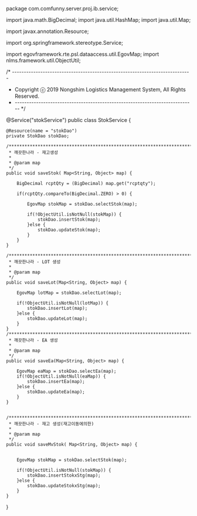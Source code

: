package com.comfunny.server.proj.ib.service;

import java.math.BigDecimal;
import java.util.HashMap;
import java.util.Map;

import javax.annotation.Resource;

import org.springframework.stereotype.Service;

import egovframework.rte.psl.dataaccess.util.EgovMap;
import nlms.framework.util.ObjectUtil;

/* ----------------------------------------------------------------------------
* Copyright ⓒ 2019 Nongshim Logistics Management System, All Rights Reserved.
* ---------------------------------------------------------------------------- */

@Service("stokService")
public class StokService {

	@Resource(name = "stokDao")
	private StokDao stokDao;

	/*********************************************************************************************
	 * 깨끗한나라 - 재고생성
	 * 
	 * @param map
	 */
	public void saveStok( Map<String, Object> map) {

		BigDecimal rcptQty = (BigDecimal) map.get("rcptqty");
		
		if(rcptQty.compareTo(BigDecimal.ZERO) > 0) {
			
			EgovMap stokMap = stokDao.selectStok(map);
			
			if(!ObjectUtil.isNotNull(stokMap)) {
				stokDao.insertStok(map);			
			}else {
				stokDao.updateStok(map);
			}
		}
	}
	
	/*********************************************************************************************
	 * 깨끗한나라 - LOT 생성
	 * 
	 * @param map
	 */
	public void saveLot(Map<String, Object> map) {

		EgovMap lotMap = stokDao.selectLot(map);
		
		if(!ObjectUtil.isNotNull(lotMap)) {
			stokDao.insertLot(map);
		}else {
			stokDao.updateLot(map);
		}
	}
	/*********************************************************************************************
	 * 깨끗한나라 - EA 생성
	 * 
	 * @param map
	 */
	public void saveEa(Map<String, Object> map) {

		EgovMap eaMap = stokDao.selectEa(map);
		if(!ObjectUtil.isNotNull(eaMap)) {
			stokDao.insertEa(map);			
		}else {
			stokDao.updateEa(map);
		}
	}
	
	
	/*********************************************************************************************
	 * 깨끗한나라 - 재고 생성(재고이동에의한)
	 * 
	 * @param map
	 */
	public void saveMvStok( Map<String, Object> map) {

			
		EgovMap stokMap = stokDao.selectStok(map);
		
		if(!ObjectUtil.isNotNull(stokMap)) {
			stokDao.insertStokxStg(map);			
		}else {
			stokDao.updateStokxStg(map);
		}
	}
}